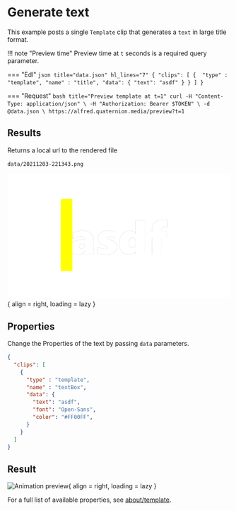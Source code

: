 # Generate text

This example posts a single `Template` clip that generates a `text` in large title format.

!!! note "Preview time"
    Preview time at `t` seconds is a required query parameter.

=== "Edl"
    ``` json title="data.json" hl_lines="7"
    {
      "clips": [
        { 
          "type" : "template",
          "name" : "title",
          "data": {
            "text": "asdf"
          }
        }
      ]
    }
    ```

=== "Request"
    ``` bash title="Preview template at t=1"
    curl -H "Content-Type: application/json" \
      -H "Authorization: Bearer $TOKEN" \
      -d @data.json \
      https://alfred.quaternion.media/preview?t=1
    ```

## Results

Returns a local url to the rendered file

```
data/20211203-221343.png
```
![Otto Template Preview](../../assets/20211203-221343.png){ align = right, loading = lazy }

## Properties
Change the Properties of the text by passing `data` parameters.

``` json title="animation" hl_lines="8-9"
{
  "clips": [
    { 
      "type" : "template",
      "name" : "textBox",
      "data": {
        "text": "asdf",
        "font": "Open-Sans",
        "color": "#FF00FF",
      }
    }
  ]
}
```

## Result

![Animation preview](../../assets/20220111-071708.png){ align = right, loading = lazy }

For a full list of available properties, see [about/template](../../about/template).
